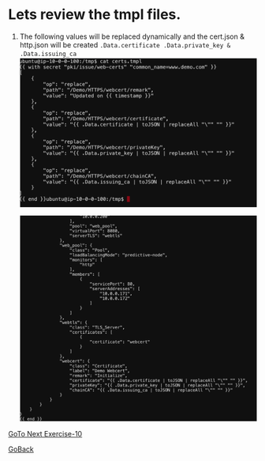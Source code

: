 # Lets review the tmpl files.

1. The following values will be replaced dynamically and the cert.json & http.json will be created ```.Data.certificate .Data.private_key & .Data.issuing_ca```
   ![alt text](../../../../../../../../../images/cert.png)

   ![alt text](../../../../../../../../../images/json.png)

[GoTo Next Exercise-10](10-ex)

[GoBack](../README.md)
